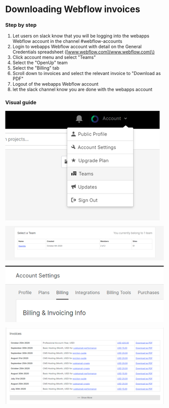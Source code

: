 # Downloading Webflow invoices

### Step by step

1. Let users on slack know that you will be logging into the webapps Webflow account in the channel \#webflow-accounts
2. Login to webapps Webflow account with detail on the General Credentials spreadsheet \([www.webflow.com](www.webflow.com)\)
3. Click account menu and select "Teams"
4. Select the "OpenUp" team
5. Select the "Billing" tab
6. Scroll down to invoices and select the relevant invoice to "Download as PDF"
7. Logout of the webapps Webflow account
8. let the slack channel know you are done with the webapps account

### Visual guide

![Teams option in the account menu](../../.gitbook/assets/image%20%2834%29.png)

![Select the OpenUp team](../../.gitbook/assets/image%20%2835%29.png)

![Billing tab](../../.gitbook/assets/image%20%2829%29.png)

![Invoices section](../../.gitbook/assets/image%20%2831%29.png)

